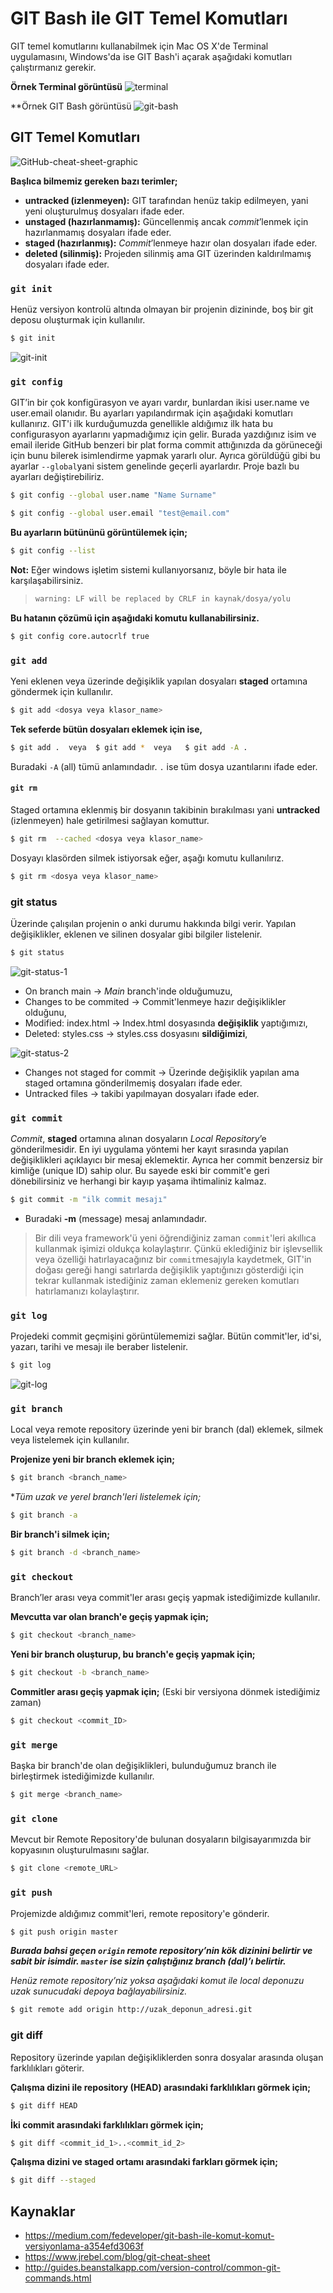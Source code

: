 # GIT Bash ile GIT Temel Komutları

GIT temel komutlarını kullanabilmek için Mac OS X'de Terminal uygulamasını, Windows'da ise GIT Bash'i açarak aşağıdaki komutları çalıştırmanız gerekir.

**Örnek Terminal görüntüsü**
![terminal](https://raw.githubusercontent.com/Kodluyoruz/taskforce/main/git/git-bash-ile-git-temel-komutlari/figures/1-terminal.jpeg)

**Örnek  GIT Bash görüntüsü
![git-bash](https://raw.githubusercontent.com/Kodluyoruz/taskforce/main/git/git-bash-ile-git-temel-komutlari/figures/2-git-bash.png)

## GIT Temel Komutları
![GitHub-cheat-sheet-graphic](https://raw.githubusercontent.com/Kodluyoruz/taskforce/main/git/git-bash-ile-git-temel-komutlari/figures/3-GitHub-cheat-sheet-graphic.jpg)

**Başlıca bilmemiz gereken bazı terimler;**

- **untracked (izlenmeyen):** GIT tarafından henüz takip edilmeyen, yani yeni oluşturulmuş dosyaları ifade eder.
- **unstaged (hazırlanmamış):** Güncellenmiş ancak *commit*’lenmek için hazırlanmamış dosyaları ifade eder.
- **staged (hazırlanmış):** *Commit*’lenmeye hazır olan dosyaları ifade eder.
- **deleted (silinmiş):** Projeden silinmiş ama GIT üzerinden kaldırılmamış dosyaları ifade eder.



### `git init`
Henüz versiyon kontrolü altında olmayan bir projenin dizininde, boş bir git deposu oluşturmak için kullanılır. 

```bash
$ git init
```

![git-init](https://raw.githubusercontent.com/Kodluyoruz/taskforce/main/git/git-bash-ile-git-temel-komutlari/figures/4-git-init.png)



### `git config`

GIT’in bir çok konfigürasyon ve ayarı vardır, bunlardan ikisi user.name ve user.email olanıdır. Bu ayarları yapılandırmak için aşağıdaki komutları kullanırız. GIT'i ilk kurduğumuzda genellikle aldığımız ilk hata bu configurasyon ayarlarını yapmadığımız için gelir. Burada yazdığınız isim ve email ileride GitHub benzeri bir plat forma commit attığınızda da görüneceği için bunu bilerek isimlendirme yapmak yararlı olur. Ayrıca görüldüğü gibi bu ayarlar `--global`yani sistem genelinde geçerli ayarlardır. Proje bazlı bu ayarları değiştirebiliriz.


```bash
$ git config --global user.name "Name Surname"
```

```bash
$ git config --global user.email "test@email.com"
```

**Bu ayarların bütününü görüntülemek için;**

```bash
$ git config --list
```

**Not:**  Eğer windows işletim sistemi kullanıyorsanız, böyle bir hata ile karşılaşabilirsiniz. 

> ```bash
> warning: LF will be replaced by CRLF in kaynak/dosya/yolu
> ```

**Bu hatanın çözümü için aşağıdaki komutu kullanabilirsiniz.**

```bash
$ git config core.autocrlf true
```



### `git add`
Yeni eklenen veya üzerinde değişiklik yapılan dosyaları **staged** ortamına göndermek için kullanılır.
```bash
$ git add <dosya veya klasor_name>
```

**Tek seferde bütün dosyaları eklemek için ise,**
```bash
$ git add .  veya  $ git add *  veya   $ git add -A .
```

Buradaki `-A` (all) tümü anlamındadır. `.` ise tüm dosya uzantılarını ifade eder.

#### `git rm`
Staged ortamına eklenmiş bir dosyanın takibinin bırakılması yani **untracked** (izlenmeyen) hale getirilmesi sağlayan komuttur.

```bash
$ git rm  --cached <dosya veya klasor_name>
```

Dosyayı klasörden silmek istiyorsak eğer, aşağı komutu kullanılırız.
```bash
$ git rm <dosya veya klasor_name>
```

### git status
Üzerinde çalışılan projenin o anki durumu hakkında bilgi verir. Yapılan değişiklikler, eklenen ve silinen dosyalar gibi bilgiler listelenir.

```bash
$ git status
```

![git-status-1](https://raw.githubusercontent.com/Kodluyoruz/taskforce/main/git/git-bash-ile-git-temel-komutlari/figures/5-git-status-1.png)


- On branch main -> *Main* branch'inde olduğumuzu,
- Changes to be commited -> Commit'lenmeye hazır değişiklikler olduğunu,
- Modified: index.html -> Index.html dosyasında **değişiklik** yaptığımızı,
- Deleted: styles.css -> styles.css dosyasını **sildiğimizi**,

![git-status-2](https://raw.githubusercontent.com/Kodluyoruz/taskforce/main/git/git-bash-ile-git-temel-komutlari/figures/5-git-status-2.png)


- Changes not staged for commit -> Üzerinde değişiklik yapılan ama staged ortamına gönderilmemiş dosyaları ifade eder.
- Untracked files -> takibi yapılmayan dosyaları ifade eder.

### `git commit`
*Commit*, **staged** ortamına alınan dosyaların *Local Repository*’e gönderilmesidir.  En iyi uygulama yöntemi her kayıt sırasında yapılan değişiklikleri açıklayıcı bir mesaj eklemektir. Ayrıca her commit benzersiz bir kimliğe (unique ID) sahip olur. Bu sayede eski bir commit'e geri dönebilirsiniz ve herhangi bir kayıp yaşama ihtimaliniz kalmaz.

```bash
$ git commit -m "ilk commit mesajı"
```
* Buradaki **-m** (message) mesaj anlamındadır.

> Bir dili veya framework'ü yeni öğrendiğiniz zaman `commit`'leri akıllıca kullanmak işimizi oldukça kolaylaştırır. Çünkü eklediğiniz bir işlevsellik veya özelliği hatırlayacağınız bir `commit`mesajıyla kaydetmek, GIT'in doğası gereği hangi satırlarda değişiklik yaptığınızı gösterdiği için tekrar kullanmak istediğiniz zaman eklemeniz gereken komutları hatırlamanızı kolaylaştırır.


### `git log`
Projedeki commit geçmişini görüntülememizi sağlar. Bütün commit'ler, id'si, yazarı, tarihi ve mesajı ile beraber listelenir.

```bash
$ git log
```

![git-log](https://raw.githubusercontent.com/Kodluyoruz/taskforce/main/git/git-bash-ile-git-temel-komutlari/figures/6-git-log.png)



### `git branch`
Local veya remote repository üzerinde yeni bir branch (dal) eklemek, silmek veya listelemek için kullanılır.

**Projenize yeni bir branch eklemek için;**
```bash
$ git branch <branch_name>
```

**Tüm uzak ve yerel branch'leri listelemek için;*
```bash
$ git branch -a
```

**Bir branch'i silmek için;**
```bash
$ git branch -d <branch_name>
```

### `git checkout`
Branch’ler arası veya commit'ler arası geçiş yapmak istediğimizde kullanılır.

**Mevcutta var olan branch'e geçiş yapmak için;**
```bash
$ git checkout <branch_name>
```

**Yeni bir branch oluşturup, bu branch'e geçiş yapmak için;**
```bash
$ git checkout -b <branch_name>
```

**Commitler arası geçiş yapmak için;** (Eski bir versiyona dönmek istediğimiz zaman)
```bash
$ git checkout <commit_ID>
```

### `git merge`
Başka bir branch'de olan değişiklikleri, bulunduğumuz branch ile birleştirmek istediğimizde kullanılır.
```bash
$ git merge <branch_name>
```

### `git clone`
Mevcut bir Remote Repository'de bulunan dosyaların bilgisayarımızda bir kopyasının oluşturulmasını sağlar.
```bash
$ git clone <remote_URL>
```

### `git push`
Projemizde aldığımız commit'leri, remote repository'e gönderir.
```bash
$ git push origin master
```

***Burada bahsi geçen `origin` remote repository’nin kök dizinini belirtir ve sabit bir isimdir. `master` ise sizin çalıştığınız branch (dal)’ı belirtir.***

*Henüz remote repository’niz yoksa aşağıdaki komut ile local deponuzu uzak sunucudaki depoya bağlayabilirsiniz.*
```bash
$ git remote add origin http://uzak_deponun_adresi.git
```

### git diff
Repository üzerinde yapılan değişikliklerden sonra dosyalar arasında oluşan farklılıkları göterir.

**Çalışma dizini ile repository (HEAD) arasındaki farklılıkları görmek için;**
```bash
$ git diff HEAD
```

**İki commit arasındaki farklılıkları görmek için;**
```bash
$ git diff <commit_id_1>..<commit_id_2>
```

**Çalışma dizini ve staged ortamı arasındaki farkları görmek için;**
```bash
$ git diff --staged
```

## Kaynaklar
- https://medium.com/fedeveloper/git-bash-ile-komut-komut-versiyonlama-a354efd3063f
- https://www.jrebel.com/blog/git-cheat-sheet
- http://guides.beanstalkapp.com/version-control/common-git-commands.html